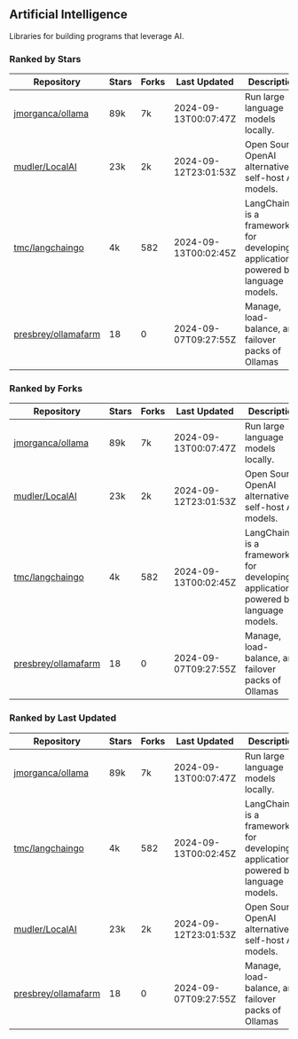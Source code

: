 ## Artificial Intelligence

Libraries for building programs that leverage AI.

### Ranked by Stars

| Repository | Stars | Forks | Last Updated | Description | 
|------------|-------|-------|--------------|-------------|
| [jmorganca/ollama](https://github.com/jmorganca/ollama) | 89k | 7k | 2024-09-13T00:07:47Z |  Run large language models locally. |
| [mudler/LocalAI](https://github.com/mudler/LocalAI) | 23k | 2k | 2024-09-12T23:01:53Z |  Open Source OpenAI alternative, self-host AI models. |
| [tmc/langchaingo](https://github.com/tmc/langchaingo) | 4k | 582 | 2024-09-13T00:02:45Z |  LangChainGo is a framework for developing applications powered by language models. |
| [presbrey/ollamafarm](https://github.com/presbrey/ollamafarm) | 18 | 0 | 2024-09-07T09:27:55Z |  Manage, load-balance, and failover packs of Ollamas |

### Ranked by Forks

| Repository | Stars | Forks | Last Updated | Description | 
|------------|-------|-------|--------------|-------------|
| [jmorganca/ollama](https://github.com/jmorganca/ollama) | 89k | 7k | 2024-09-13T00:07:47Z |  Run large language models locally. |
| [mudler/LocalAI](https://github.com/mudler/LocalAI) | 23k | 2k | 2024-09-12T23:01:53Z |  Open Source OpenAI alternative, self-host AI models. |
| [tmc/langchaingo](https://github.com/tmc/langchaingo) | 4k | 582 | 2024-09-13T00:02:45Z |  LangChainGo is a framework for developing applications powered by language models. |
| [presbrey/ollamafarm](https://github.com/presbrey/ollamafarm) | 18 | 0 | 2024-09-07T09:27:55Z |  Manage, load-balance, and failover packs of Ollamas |

### Ranked by Last Updated

| Repository | Stars | Forks | Last Updated | Description | 
|------------|-------|-------|--------------|-------------|
| [jmorganca/ollama](https://github.com/jmorganca/ollama) | 89k | 7k | 2024-09-13T00:07:47Z |  Run large language models locally. |
| [tmc/langchaingo](https://github.com/tmc/langchaingo) | 4k | 582 | 2024-09-13T00:02:45Z |  LangChainGo is a framework for developing applications powered by language models. |
| [mudler/LocalAI](https://github.com/mudler/LocalAI) | 23k | 2k | 2024-09-12T23:01:53Z |  Open Source OpenAI alternative, self-host AI models. |
| [presbrey/ollamafarm](https://github.com/presbrey/ollamafarm) | 18 | 0 | 2024-09-07T09:27:55Z |  Manage, load-balance, and failover packs of Ollamas |

